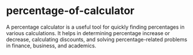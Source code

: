 # percentage-of-calculator
A percentage calculator is a useful tool for quickly finding percentages in various calculations. It helps in determining percentage increase or decrease, calculating discounts, and solving percentage-related problems in finance, business, and academics. 
